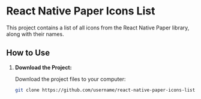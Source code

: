 # React Native Paper Icons List

This project contains a list of all icons from the React Native Paper library, along with their names.

## How to Use

1. **Download the Project:**

   Download the project files to your computer:

   ```bash
   git clone https://github.com/username/react-native-paper-icons-list.git
